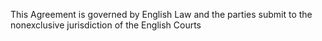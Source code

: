 This Agreement is governed by English Law and the parties submit to the nonexclusive jurisdiction of the English Courts